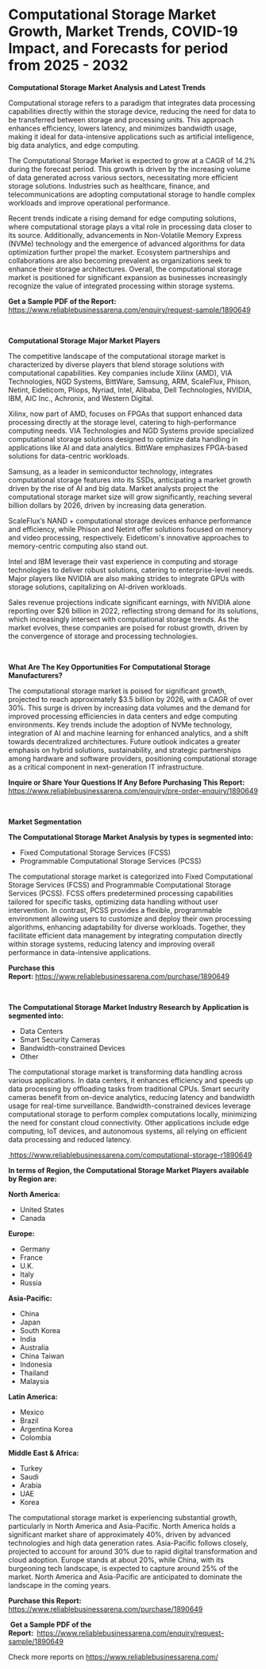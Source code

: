 <p><h1>Computational Storage Market Growth, Market Trends, COVID-19 Impact, and Forecasts for period from 2025 - 2032</h1></p><p><strong>Computational Storage Market Analysis and Latest Trends</strong></p>
<p><p>Computational storage refers to a paradigm that integrates data processing capabilities directly within the storage device, reducing the need for data to be transferred between storage and processing units. This approach enhances efficiency, lowers latency, and minimizes bandwidth usage, making it ideal for data-intensive applications such as artificial intelligence, big data analytics, and edge computing.</p><p>The Computational Storage Market is expected to grow at a CAGR of 14.2% during the forecast period. This growth is driven by the increasing volume of data generated across various sectors, necessitating more efficient storage solutions. Industries such as healthcare, finance, and telecommunications are adopting computational storage to handle complex workloads and improve operational performance.</p><p>Recent trends indicate a rising demand for edge computing solutions, where computational storage plays a vital role in processing data closer to its source. Additionally, advancements in Non-Volatile Memory Express (NVMe) technology and the emergence of advanced algorithms for data optimization further propel the market. Ecosystem partnerships and collaborations are also becoming prevalent as organizations seek to enhance their storage architectures. Overall, the computational storage market is positioned for significant expansion as businesses increasingly recognize the value of integrated processing within storage systems.</p></p>
<p><strong>Get a Sample PDF of the Report:&nbsp;</strong> <a href="https://www.reliablebusinessarena.com/enquiry/request-sample/1890649?utm_campaign=2868&utm_medium=2&utm_source=Github&utm_content=ia&utm_term=06042025&utm_id=computational-storage">https://www.reliablebusinessarena.com/enquiry/request-sample/1890649</a></p>
<p>&nbsp;</p>
<p><strong>Computational Storage Major Market Players</strong></p>
<p><p>The competitive landscape of the computational storage market is characterized by diverse players that blend storage solutions with computational capabilities. Key companies include Xilinx (AMD), VIA Technologies, NGD Systems, BittWare, Samsung, ARM, ScaleFlux, Phison, Netint, Eideticom, Pliops, Nyriad, Intel, Alibaba, Dell Technologies, NVIDIA, IBM, AIC Inc., Achronix, and Western Digital.</p><p>Xilinx, now part of AMD, focuses on FPGAs that support enhanced data processing directly at the storage level, catering to high-performance computing needs. VIA Technologies and NGD Systems provide specialized computational storage solutions designed to optimize data handling in applications like AI and data analytics. BittWare emphasizes FPGA-based solutions for data-centric workloads.</p><p>Samsung, as a leader in semiconductor technology, integrates computational storage features into its SSDs, anticipating a market growth driven by the rise of AI and big data. Market analysts project the computational storage market size will grow significantly, reaching several billion dollars by 2026, driven by increasing data generation.</p><p>ScaleFlux’s NAND + computational storage devices enhance performance and efficiency, while Phison and Netint offer solutions focused on memory and video processing, respectively. Eideticom's innovative approaches to memory-centric computing also stand out.</p><p>Intel and IBM leverage their vast experience in computing and storage technologies to deliver robust solutions, catering to enterprise-level needs. Major players like NVIDIA are also making strides to integrate GPUs with storage solutions, capitalizing on AI-driven workloads.</p><p>Sales revenue projections indicate significant earnings, with NVIDIA alone reporting over $26 billion in 2022, reflecting strong demand for its solutions, which increasingly intersect with computational storage trends. As the market evolves, these companies are poised for robust growth, driven by the convergence of storage and processing technologies.</p></p>
<p>&nbsp;</p>
<p><strong>What Are The Key Opportunities For Computational Storage Manufacturers?</strong></p>
<p><p>The computational storage market is poised for significant growth, projected to reach approximately $3.5 billion by 2026, with a CAGR of over 30%. This surge is driven by increasing data volumes and the demand for improved processing efficiencies in data centers and edge computing environments. Key trends include the adoption of NVMe technology, integration of AI and machine learning for enhanced analytics, and a shift towards decentralized architectures. Future outlook indicates a greater emphasis on hybrid solutions, sustainability, and strategic partnerships among hardware and software providers, positioning computational storage as a critical component in next-generation IT infrastructure.</p></p>
<p><strong>Inquire or Share Your Questions If Any Before Purchasing This Report:</strong> <a href="https://www.reliablebusinessarena.com/enquiry/pre-order-enquiry/1890649?utm_campaign=2868&utm_medium=2&utm_source=Github&utm_content=ia&utm_term=06042025&utm_id=computational-storage">https://www.reliablebusinessarena.com/enquiry/pre-order-enquiry/1890649</a></p>
<p>&nbsp;</p>
<p><strong>Market Segmentation</strong></p>
<p><strong>The Computational Storage Market Analysis by types is segmented into:</strong></p>
<p><ul><li>Fixed Computational Storage Services (FCSS)</li><li>Programmable Computational Storage Services (PCSS)</li></ul></p>
<p><p>The computational storage market is categorized into Fixed Computational Storage Services (FCSS) and Programmable Computational Storage Services (PCSS). FCSS offers predetermined processing capabilities tailored for specific tasks, optimizing data handling without user intervention. In contrast, PCSS provides a flexible, programmable environment allowing users to customize and deploy their own processing algorithms, enhancing adaptability for diverse workloads. Together, they facilitate efficient data management by integrating computation directly within storage systems, reducing latency and improving overall performance in data-intensive applications.</p></p>
<p><strong>Purchase this Report:&nbsp;</strong><a href="https://www.reliablebusinessarena.com/purchase/1890649?utm_campaign=2868&utm_medium=2&utm_source=Github&utm_content=ia&utm_term=06042025&utm_id=computational-storage">https://www.reliablebusinessarena.com/purchase/1890649</a></p>
<p>&nbsp;</p>
<p><strong>The Computational Storage Market Industry Research by Application is segmented into:</strong></p>
<p><ul><li>Data Centers</li><li>Smart Security Cameras</li><li>Bandwidth-constrained Devices</li><li>Other</li></ul></p>
<p><p>The computational storage market is transforming data handling across various applications. In data centers, it enhances efficiency and speeds up data processing by offloading tasks from traditional CPUs. Smart security cameras benefit from on-device analytics, reducing latency and bandwidth usage for real-time surveillance. Bandwidth-constrained devices leverage computational storage to perform complex computations locally, minimizing the need for constant cloud connectivity. Other applications include edge computing, IoT devices, and autonomous systems, all relying on efficient data processing and reduced latency.</p></p>
<p><a href="https://www.reliablebusinessarena.com/computational-storage-r1890649?utm_campaign=2868&utm_medium=2&utm_source=Github&utm_content=ia&utm_term=06042025&utm_id=computational-storage">&nbsp;https://www.reliablebusinessarena.com/computational-storage-r1890649</a></p>
<p><strong>In terms of Region, the Computational Storage Market Players available by Region are:</strong></p>
<p>
    <p> <strong> North America: </strong>
        <ul>
            <li>United States</li>
            <li>Canada</li>
        </ul>
        </p> 
    <p> <strong> Europe: </strong>
        <ul>
            <li>Germany</li>
            <li>France</li>
            <li>U.K.</li>
            <li>Italy</li>
            <li>Russia</li>
        </ul>
        </p> 
    <p> <strong> Asia-Pacific: </strong>
        <ul>
            <li>China</li>
            <li>Japan</li>
            <li>South Korea</li>
            <li>India</li>
            <li>Australia</li>
            <li>China Taiwan</li>
            <li>Indonesia</li>
            <li>Thailand</li>
            <li>Malaysia</li>
        </ul>
        </p> 
    <p> <strong> Latin America: </strong>
        <ul>
            <li>Mexico</li>
            <li>Brazil</li>
            <li>Argentina Korea</li>
            <li>Colombia</li>
        </ul>
        </p> 
    <p> <strong> Middle East & Africa: </strong>
        <ul>
            <li>Turkey</li>
            <li>Saudi</li>
            <li>Arabia</li>
            <li>UAE</li>
            <li>Korea</li>
        </ul>
    </p>
    </p>
<p><p>The computational storage market is experiencing substantial growth, particularly in North America and Asia-Pacific. North America holds a significant market share of approximately 40%, driven by advanced technologies and high data generation rates. Asia-Pacific follows closely, projected to account for around 30% due to rapid digital transformation and cloud adoption. Europe stands at about 20%, while China, with its burgeoning tech landscape, is expected to capture around 25% of the market. North America and Asia-Pacific are anticipated to dominate the landscape in the coming years.</p></p>
<p><strong>Purchase this Report: </strong><a href="https://www.reliablebusinessarena.com/purchase/1890649?utm_campaign=2868&utm_medium=2&utm_source=Github&utm_content=ia&utm_term=06042025&utm_id=computational-storage">https://www.reliablebusinessarena.com/purchase/1890649</a></p>
<p>&nbsp;<strong>Get a Sample PDF of the Report:&nbsp;&nbsp;</strong><a href="https://www.reliablebusinessarena.com/enquiry/request-sample/1890649?utm_campaign=2868&utm_medium=2&utm_source=Github&utm_content=ia&utm_term=06042025&utm_id=computational-storage">https://www.reliablebusinessarena.com/enquiry/request-sample/1890649</a></p>
<p><strong></strong></p>
<p>Check more reports on <a href="https://www.reliablebusinessarena.com/?utm_campaign=2868&utm_medium=2&utm_source=Github&utm_content=ia&utm_term=06042025&utm_id=computational-storage">https://www.reliablebusinessarena.com/</a></p>